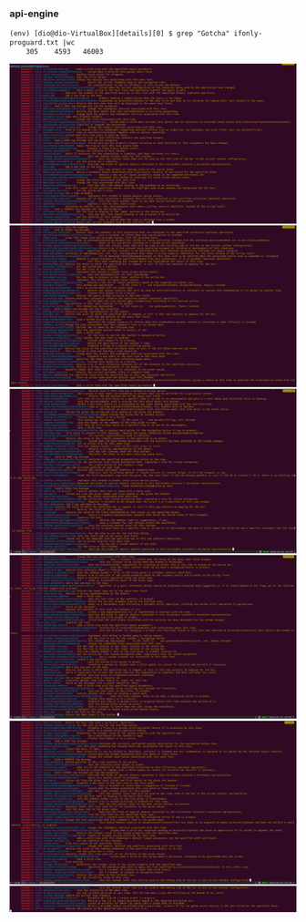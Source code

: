 ### api-engine

```
(env) [dio@dio-VirtualBox][details][0] $ grep "Gotcha" ifonly-proguard.txt |wc
    305    4593   46003
```

![1](api-engine-1.png)
![2](api-engine-2.png)
![3](api-engine-3.png)
![4](api-engine-4.png)
![5](api-engine-5.png)
![6](api-engine-6.png)
